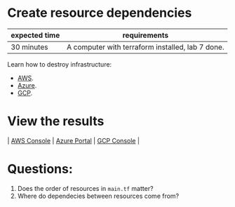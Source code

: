# Create resource dependencies

|expected time|requirements                                    |
|-------------|------------------------------------------------|
|30 minutes   |A computer with terraform installed, lab 7 done.|

Learn how to destroy infrastructure:

- [AWS](https://learn.hashicorp.com/tutorials/terraform/aws-dependency?in=terraform/aws-get-started).
- [Azure](https://learn.hashicorp.com/tutorials/terraform/azure-dependency?in=terraform/azure-get-started).
- [GCP](https://learn.hashicorp.com/tutorials/terraform/google-cloud-platform-dependency?in=terraform/gcp-get-started).

# View the results

| [AWS Console](https://aws.amazon.com/console/) | [Azure Portal](https://portal.azure.com/#blade/HubsExtension/BrowseResourceGroups) | [GCP Console](https://console.cloud.google.com/) |

# Questions:

1. Does the order of resources in `main.tf` matter?
2. Where do dependecies between resources come from?
